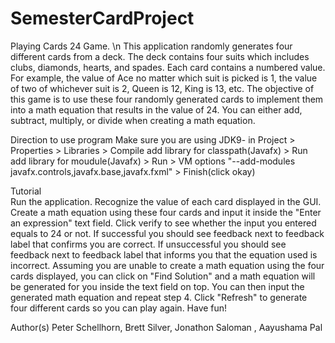 # SemesterCardProject


Playing Cards 24 Game. \n
This application randomly generates four different cards from a deck. The deck contains four suits which includes clubs, diamonds, hearts, and spades. Each card contains a numbered value. For example, the value of Ace no matter which suit is picked is 1, the value of two of whichever suit is 2, Queen is 12, King is 13, etc. The objective of this game is to use these four randomly generated cards to implement them into a math equation that results in the value of 24. You can either add, subtract, multiply, or divide when creating a math equation.


Direction to use program
 Make sure you are using JDK9- 
  in Project  > Properties > Libraries > Compile add library for classpath(Javafx) > Run add library for moudule(Javafx)
                            > Run > VM options "--add-modules javafx.controls,javafx.base,javafx.fxml"
                            > Finish(click okay)


Tutorial<br>
Run the application.
Recognize the value of each card displayed in the GUI.
Create a math equation using these four cards and input it inside the "Enter an expression" text field.
Click verify to see whether the input you entered equals to 24 or not.
If successful you should see feedback next to feedback label that confirms you are correct.
If unsuccessful you should see feedback next to feedback label that informs you that the equation used is incorrect.
Assuming you are unable to create a math equation using the four cards displayed, you can click on "Find Solution" and a math equation will be generated for you inside the text field on top. You can then input the generated math equation and repeat step 4.
Click "Refresh" to generate four different cards so you can play again.
Have fun!


Author(s)
Peter Schellhorn, Brett Silver, Jonathon Saloman , Aayushama Pal
